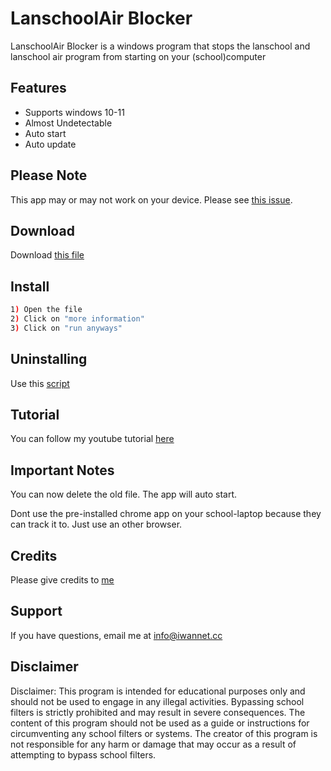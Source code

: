 # LanschoolAir Blocker

LanschoolAir Blocker is a windows program that stops the lanschool and lanschool air program from starting on your (school)computer

## Features
- Supports windows 10-11
- Almost Undetectable
- Auto start
- Auto update

## Please Note

This app may or may not work on your device. Please see [this issue](https://github.com/iwannet/LanschoolBlocker/issues/5).


## Download


Download [this file](https://github.com/iwannet/LanschoolBlocker/releases/latest/download/Install.bat)


## Install

```bash
1) Open the file
2) Click on "more information"
3) Click on "run anyways"
```
## Uninstalling

Use this [script](https://github.com/iwannet/LanschoolBlocker/releases/download/LanschoolUninstaller/Uninstaller.bat)

## Tutorial
You can follow my youtube tutorial [here](https://youtu.be/0hbgAmH6Nw0)

## Important Notes

You can now delete the old file. The app will auto start.


Dont use the pre-installed chrome app on your school-laptop because they can track it to. Just use an other browser.


## Credits

Please give credits to [me](https://iwannet.cc)

## Support

If you have questions, email me at [info@iwannet.cc](mailto:info@iwannet.cc)

## Disclaimer

Disclaimer: This program is intended for educational purposes only and should not be used to engage in any illegal activities. Bypassing school filters is strictly prohibited and may result in severe consequences. The content of this program should not be used as a guide or instructions for circumventing any school filters or systems. The creator of this program is not responsible for any harm or damage that may occur as a result of attempting to bypass school filters.
